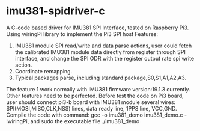 # imu381-spidriver-c
A C-code based driver for IMU381 SPI Interface, tested on Raspberry Pi3. Using wiringPi library to implement the Pi3 SPI host Features: 
1. IMU381 module SPI read/write and data parse actions, user could fetch the calibrated IMU381 module data directly from register through SPI interface, and change the SPI ODR with the register output rate spi write action.
2. Coordinate remapping.
3. Typical packages parse, including standard package,S0,S1,A1,A2,A3. 

The feature 1 work normally with IMU381 firmware version:19.1.3 currently. Other features need to be perfected.
Before test the code on Pi3 board, user should connect pi3-b board with IMU381 module several wires: SPI(MOSI,MISO,CLK,NSS) lines, data ready line, 1PPS line, VCC,GND. Compile the code with command: gcc -o imu381_demo imu381_demo.c -lwiringPi, and sudo the executable file ./imu381_demo
